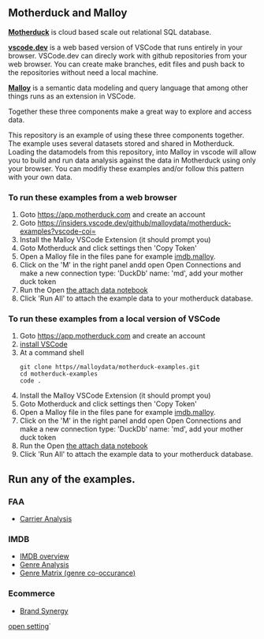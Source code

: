 ## Motherduck and Malloy

[**Motherduck**](https://motherduck.com) is cloud based scale out relational SQL database.  

[**vscode.dev**](https://vscode.dev) is a web based version of VSCode that runs entirely in your browser. VSCode.dev can direcly work with github repositories from your web browser.  You can create make branches, edit files and push back to the repositories without need a local machine.

[**Malloy**](https://malloydata.dev) is a semantic data modeling and query language that among other things runs as an extension in VSCode.

Together these three components make a great way to explore and access data.

This repository is an example of using these three components together.  The example uses several datasets stored and shared in Motherduck.  Loading the datamodels from this repository, into Malloy in vscode will allow you to build and run data analysis against the data in Motherduck using only your browser.   You can modifiy these examples and/or follow this pattern with your own data.


### To run these examples from a web browser

1. Goto https://app.motherduck.com and create an account
1. Goto https://insiders.vscode.dev/github/malloydata/motherduck-examples?vscode-coi=
1. Install the Malloy VSCode Extension (it should prompt you)
1. Goto Motherduck and click settings then 'Copy Token'
1. Open a Malloy file in the files pane for example [imdb.malloy](imdb/imdb.malloy).
1. Click on the 'M' in the right panel andd open Open Connections and make a new connection
    type: 'DuckDb' 
    name: 'md', 
    add your mother duck token
1. Run the Open [the attach data notebook](attach_data.malloynb)
1. Click 'Run All' to attach the example data to your motherduck database.

### To run these examples from a local version of VSCode

1. Goto https://app.motherduck.com and create an account
1. [install VSCode](https://code.visualstudio.com/docs/setup/setup-overview)
1. At a command shell
    ```
    git clone https//malloydata/motherduck-examples.git
    cd motherduck-examples
    code .
    ```
1. Install the Malloy VSCode Extension (it should prompt you)
1. Goto Motherduck and click settings then 'Copy Token'
1. Open a Malloy file in the files pane for example [imdb.malloy](imdb/imdb.malloy).
1. Click on the 'M' in the right panel andd open Open Connections and make a new connection
    type: 'DuckDb' 
    name: 'md', 
    add your mother duck token
1. Run the Open [the attach data notebook](attach_data.malloynb)
1. Click 'Run All' to attach the example data to your motherduck database.

## Run any of the examples.

### FAA
* [Carrier Analysis](faa/carrier_analysis.malloynb)

### IMDB

* [IMDB overview](imdb/imdb.malloynb)
* [Genre Analysis](imdb/genre_analysis.malloynb)
* [Genre Matrix (genre co-occurance)](imdb/genre_matrix.malloynb)

### Ecommerce
* [Brand Synergy](ecommerce/brand_synergy.malloy)


[open setting](command:worknkbench.actions.openSettings2)`